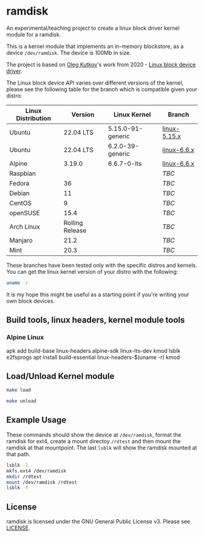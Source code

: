 # ramdisk

An experimental/teaching project to create a linux block driver kernel module for a ramdisk.

This is a kernel module that implements an in-memory blockstore, as a device `/dev/ramdisk`. The device is 100Mb in size.

The project is based on [Oleg Kutkov](https://olegkutkov.me/)'s work from 2020 - [Linux block device driver](https://olegkutkov.me/2020/02/10/linux-block-device-driver/).

The Linux block device API varies over different versions of the kernel, please see the following table for the branch which is compatible given your distro:

| Linux Distribution | Version          | Linux Kernel      | Branch                                   |
|--------------------|------------------|-------------------|------------------------------------------|
| Ubuntu             | 22.04 LTS        | 5.15.0-91-generic | [linux-5.15.x](../../tree/linux-5.15.x)  |
| Ubuntu             | 22.04 LTS        | 6.2.0-39-generic  | [linux-6.6.x](../../tree/linux-6.2.x)    |
| Alpine             | 3.19.0           | 6.6.7-0-lts       | [linux-6.6.x](../../tree/linux-6.6.x)    |
| Raspbian           |                  |                   | *TBC*                                    |
| Fedora             | 36               |                   | *TBC*                                    |
| Debian             | 11               |                   | *TBC*                                    |
| CentOS             | 9                |                   | *TBC*                                    |
| openSUSE           | 15.4             |                   | *TBC*                                    |
| Arch Linux         | Rolling Release  |                   | *TBC*                                    |
| Manjaro            | 21.2             |                   | *TBC*                                    |
| Mint               | 20.3             |                   | *TBC*                                    |

These branches have been tested only with the specific distros and kernels. You can get the linux kernel version of your distro with the following:

```bash
uname -r
```

It is my hope this might be useful as a starting point if you're writing your own block devices.

## Build tools, linux headers, kernel module tools

### Alpine Linux 

apk add build-base linux-headers alpine-sdk linux-lts-dev kmod lsblk e2fsprogs
apt install build-essential linux-headers-$(uname -r) kmod 

## Load/Unload Kernel module

```bash
make load
```

```bash
make unload
```

## Example Usage

These commands should show the device at `/dev/ramdisk`, format the ramdisk for ext4, create a mount directoy `/rdtest` and then mount the ramdisk at that mountpoint. The last `lsblk` will show the ramdisk mounted at that path.

```bash
lsblk -l
mkfs.ext4 /dev/ramdisk
mkdir /rdtest
mount /dev/ramdisk /rdtest
lsblk -f
```

## License

ramdisk is licensed under the GNU General Public License v3. Please see [LICENSE](LICENSE).

